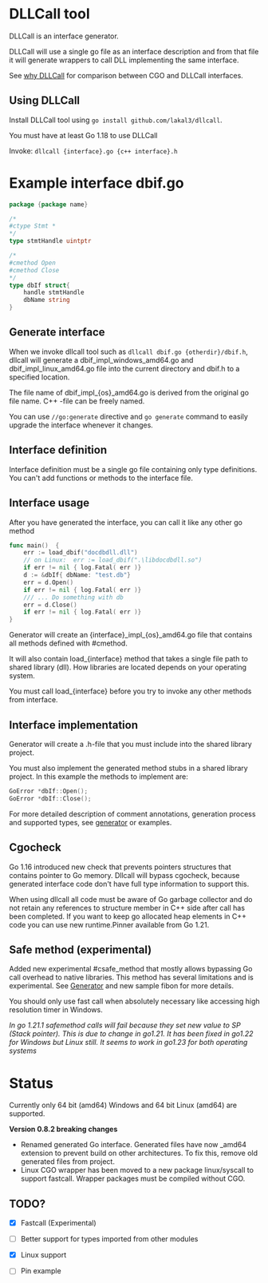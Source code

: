 # DLLCall tool

DLLCall is an interface generator. 

DLLCall will use a single go file as an interface description and
from that file it will generate wrappers to call DLL implementing the same interface.

See [why DLLCall](why.md) for comparison between CGO and DLLCall interfaces.

## Using DLLCall

Install DLLCall tool using `go install github.com/lakal3/dllcall`. 

You must have at least Go 1.18 to use DLLCall

Invoke:  `dllcall {interface}.go {c++ interface}.h`

# Example interface dbif.go

```go
package {package name}

/*
#ctype Stmt *
*/
type stmtHandle uintptr

/*
#cmethod Open
#cmethod Close
*/
type dbIf struct{
	handle stmtHandle
	dbName string	
}
```

## Generate interface
When we invoke dllcall tool such as `dllcall dbif.go {otherdir}/dbif.h`, 
dllcall will generate a dbif_impl_windows_amd64.go and dbif_impl_linux_amd64.go file into the current directory and dbif.h to a specified location.

The file name of dbif_impl_{os}_amd64.go is derived from the original go file name. C++ -file can be freely named.

You can use `//go:generate` directive and `go generate` command to easily upgrade the interface whenever it changes.

## Interface definition

Interface definition must be a single go file containing only type definitions. 
You can't add functions or methods to the interface file.

## Interface usage
After you have generated the interface, you can call it like any other go method 

```go
func main()  {
	err := load_dbif("docdbdll.dll") 
	// on Linux:  err := load_dbif(".\libdocdbdll.so") 
	if err != nil { log.Fatal( err )}
	d := &dbIf{ dbName: "test.db"}
	err = d.Open()
	if err != nil { log.Fatal( err )}
	/// ... Do something with db
	err = d.Close()
	if err != nil { log.Fatal( err )}
}
```

Generator will create an {interface}\_impl\_{os}_amd64.go file that contains all methods 
defined with #cmethod. 

It will also contain load\_{interface} method that takes a single file path to shared library (dll).
How libraries are located depends on your operating system.
 
You must call load\_{interface} before you try to invoke any other methods from interface.

## Interface implementation

Generator will create a .h-file that you must include into the shared library project. 

You must also implement the generated method stubs in a shared library project. 
In this example the methods to implement are:
```cpp
GoError *dbIf::Open();
GoError *dbIf::Close();
```

For more detailed description of comment annotations, generation process and supported types, see [generator](generator.md)
or examples.

## Cgocheck

Go 1.16 introduced new check that prevents pointers structures that contains pointer to Go memory.
Dllcall will bypass cgocheck, because generated interface code don't have full type information to support this.

When using dllcall all code must be aware of Go garbage collector and do not retain any references
to structure member in C++ side after call has been completed. If you want to keep go allocated heap elements in C++ code you can use new runtime.Pinner available from Go 1.21.



## Safe method (experimental)

Added new experimental #csafe_method that mostly allows bypassing Go call overhead to native libraries.
This method has several limitations and is experimental. See [Generator](generator.md) and new sample fibon for more details.

You should only use fast call when absolutely necessary like accessing high resolution timer in Windows. 


*In go 1.21.1 safemethod calls will fail because they set new value to SP (Stack pointer).
This is due to change in go1.21. It has been fixed in go1.22 for Windows but Linux still.
It seems to work in go1.23 for both operating systems*

# Status

Currently only 64 bit (amd64) Windows and 64 bit Linux (amd64) are supported. 


**Version 0.8.2 breaking changes**
- Renamed generated Go interface. Generated files have now _amd64 extension to prevent build on other architectures. 
To fix this, remove old generated files from project.
- Linux CGO wrapper has been moved to a new package linux/syscall to support fastcall. Wrapper packages must be compiled without CGO.

   

## TODO?
- [x] Fastcall (Experimental)
- [ ] Better support for types imported from other modules
- [x] Linux support 
- [ ] Pin example






  


